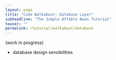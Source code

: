```yaml
---
layout: page
title: "Code Walkabout: Database Layer"
subheadline: "The Simple Affable Bean Tutorial"
teaser: ""
permalink: /tutorial/walkabout/database
---
```


(work in progress) 

- database design sensibilities
